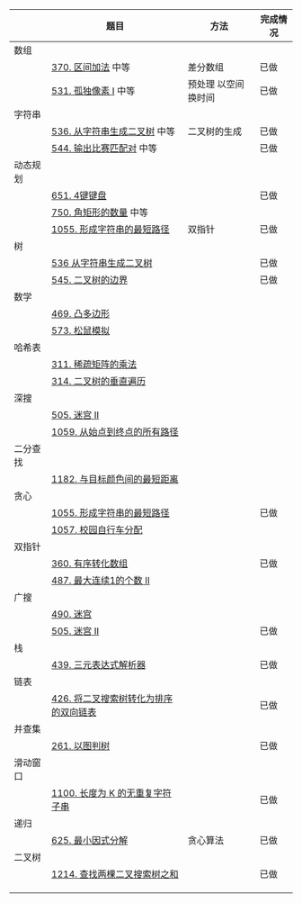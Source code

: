 |          | 题目                                                         | 方法                | 完成情况 |
| -------- | ------------------------------------------------------------ | ------------------- | -------- |
| 数组     |                                                              |                     |          |
|          | [370. 区间加法](https://leetcode-cn.com/problems/range-addition/)  中等 | 差分数组            | 已做     |
|          | [531. 孤独像素 I](https://leetcode-cn.com/problems/lonely-pixel-i/) 中等 | 预处理 以空间换时间 | 已做     |
| 字符串   |                                                              |                     |          |
|          | [536. 从字符串生成二叉树](https://leetcode-cn.com/problems/construct-binary-tree-from-string/) 中等 | 二叉树的生成        | 已做     |
|          | [544. 输出比赛匹配对](https://leetcode-cn.com/problems/output-contest-matches/) 中等 |                     | 已做     |
| 动态规划 |                                                              |                     |          |
|          | [651. 4键键盘](https://leetcode-cn.com/problems/4-keys-keyboard/) |                     | 已做     |
|          | [750. 角矩形的数量](https://leetcode-cn.com/problems/number-of-corner-rectangles/) 中等 |                     |          |
|          | [1055. 形成字符串的最短路径](https://leetcode-cn.com/problems/shortest-way-to-form-string/) | 双指针              | 已做     |
| 树       |                                                              |                     |          |
|          | [536  从字符串生成二叉树](https://leetcode-cn.com/problems/construct-binary-tree-from-string/) |                     | 已做     |
|          | [545. 二叉树的边界](https://leetcode-cn.com/problems/boundary-of-binary-tree/) |                     | 已做     |
| 数学     |                                                              |                     |          |
|          | [469. 凸多边形](https://leetcode-cn.com/problems/convex-polygon/) |                     |          |
|          | [573. 松鼠模拟](https://leetcode-cn.com/problems/squirrel-simulation/) |                     |          |
| 哈希表   |                                                              |                     |          |
|          | [311. 稀疏矩阵的乘法](https://leetcode-cn.com/problems/sparse-matrix-multiplication/) |                     |          |
|          | [314. 二叉树的垂直遍历](https://leetcode-cn.com/problems/binary-tree-vertical-order-traversal/) |                     |          |
| 深搜     |                                                              |                     |          |
|          | [505. 迷宫 II](https://leetcode-cn.com/problems/the-maze-ii/) |                     |          |
|          | [1059. 从始点到终点的所有路径](https://leetcode-cn.com/problems/all-paths-from-source-lead-to-destination/) |                     |          |
| 二分查找 |                                                              |                     |          |
|          | [1182. 与目标颜色间的最短距离](https://leetcode-cn.com/problems/shortest-distance-to-target-color/) |                     |          |
| 贪心     |                                                              |                     |          |
|          | [1055. 形成字符串的最短路径](https://leetcode-cn.com/problems/shortest-way-to-form-string/) |                     | 已做     |
|          | [1057. 校园自行车分配](https://leetcode-cn.com/problems/campus-bikes/) |                     |          |
| 双指针   |                                                              |                     |          |
|          | [360. 有序转化数组](https://leetcode-cn.com/problems/sort-transformed-array/) |                     | 已做     |
|          | [487. 最大连续1的个数 II](https://leetcode-cn.com/problems/max-consecutive-ones-ii/) |                     |          |
| 广搜     |                                                              |                     |          |
|          | [490. 迷宫](https://leetcode-cn.com/problems/the-maze/)      |                     |          |
|          | [505. 迷宫 II](https://leetcode-cn.com/problems/the-maze-ii/) |                     | 已做     |
| 栈       |                                                              |                     |          |
|          | [439. 三元表达式解析器](https://leetcode-cn.com/problems/ternary-expression-parser/) |                     | 已做     |
| 链表     |                                                              |                     |          |
|          | [426. 将二叉搜索树转化为排序的双向链表](https://leetcode-cn.com/problems/convert-binary-search-tree-to-sorted-doubly-linked-list/) |                     | 已做     |
| 并查集   |                                                              |                     |          |
|          | [261. 以图判树](https://leetcode-cn.com/problems/graph-valid-tree/) |                     | 已做     |
| 滑动窗口 |                                                              |                     |          |
|          | [1100. 长度为 K 的无重复字符子串](https://leetcode-cn.com/problems/find-k-length-substrings-with-no-repeated-characters/) |                     | 已做     |
| 递归     |                                                              |                     |          |
|          | [625. 最小因式分解](https://leetcode-cn.com/problems/minimum-factorization/) | 贪心算法            | 已做     |
| 二叉树   |                                                              |                     |          |
|          | [1214. 查找两棵二叉搜索树之和](https://leetcode-cn.com/problems/two-sum-bsts/) |                     | 已做     |
|          |                                                              |                     |          |
|          |                                                              |                     |          |
|          |                                                              |                     |          |
